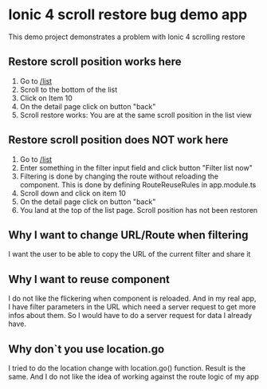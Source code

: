 # Ionic 4 scroll restore bug demo app

This demo project demonstrates a problem with Ionic 4 scrolling restore

## Restore scroll position works here

1.  Go to [/list](/list)
2.  Scroll to the bottom of the list
3.  Click on Item 10
4.  On the detail page click on button "back"
5.  Scroll restore works: You are at the same scroll position in the list view

## Restore scroll position does NOT work here

1.  Go to [/list](/list)
2.  Enter something in the filter input field and click button "Filter list now"
3.  Filtering is done by changing the route without reloading the component. This is done by defining RouteReuseRules in app.module.ts
4.  Scroll down and click on item 10
5.  On the detail page click on button "back"
6.  You land at the top of the list page. Scroll position has not been restoren

## Why I want to change URL/Route when filtering

I want the user to be able to copy the URL of the current filter and share it

## Why I want to reuse component

I do not like the flickering when component is reloaded. And in my real app, I have filter parameters in the URL which need a server request to get more infos about them. So I would have to do a server request for data I already have.

## Why don`t you use location.go

I tried to do the location change with location.go() function. Result is the same. And I do not like the idea of working against the route logic of my app